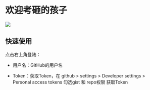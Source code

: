 # 欢迎考砸的孩子
![](https://img.shields.io/badge/vue-2.5.2-brightgreen.svg)
## 快速使用
点击右上角登陆：

- 用户名：GitHub的用户名

- Token：获取Token，在 github > settings > Developer settings > Personal access tokens 勾选gist 和 repo权限 获取Token
